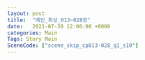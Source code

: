 ```yaml
---
layout: post
title:  "메인_회상_013~028장"
date:   2021-07-30 12:00:00 +0000
categories: Main
Tags: Story Main
SceneCode: ["scene_skip_cp013-028_q1_s10"]
---
```


